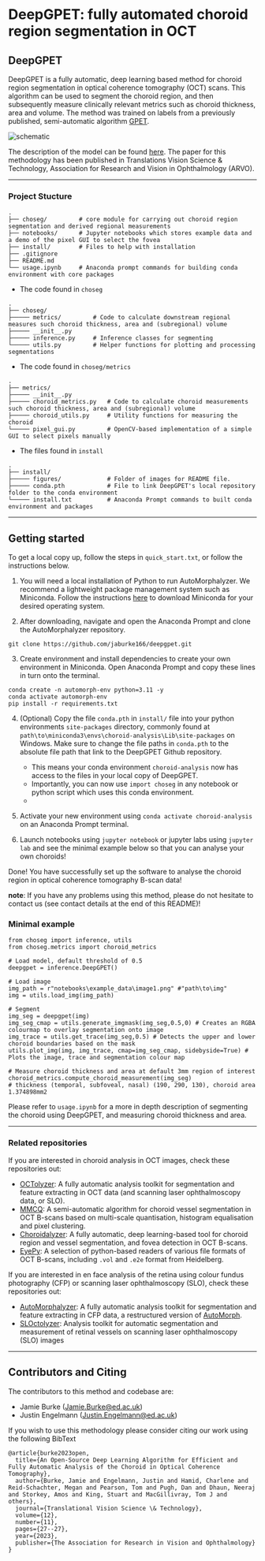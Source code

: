 # DeepGPET: fully automated choroid region segmentation in OCT

## DeepGPET

DeepGPET is a fully automatic, deep learning based method for choroid region segmentation in optical coherence tomography (OCT) scans. This algorithm can be used to segment the choroid region, and then subsequently measure clinically relevant metrics such as choroid thickness, area and volume. The method was trained on labels from a previously published, semi-automatic algorithm [GPET](https://ieeexplore.ieee.org/document/9623378).

![schematic](install/figures/schematic.png)

The description of the model can be found [here](https://tvst.arvojournals.org/article.aspx?articleid=2778573). The paper for this methodology has been published in Translations Vision Science & Technology, Association for Research and Vision in Ophthalmology (ARVO).

---

### Project Stucture

```
.
├── choseg/         # core module for carrying out choroid region segmentation and derived regional measurements
├── notebooks/		# Jupyter notebooks which stores example data and a demo of the pixel GUI to select the fovea
├── install/		# Files to help with installation
├── .gitignore
├── README.md
└── usage.ipynb		# Anaconda prompt commands for building conda environment with core packages
```

- The code found in `choseg`
```
.
├── choseg/                             
├───── metrics/         # Code to calculate downstream regional measures such choroid thickness, area and (subregional) volume
├───── __init__.py
├───── inference.py     # Inference classes for segmenting
└───── utils.py         # Helper functions for plotting and processing segmentations
```

- The code found in `choseg/metrics`
```
.
├── metrics/
├───── __init__.py                          
├───── choroid_metrics.py   # Code to calculate choroid measurements such choroid thickness, area and (subregional) volume
├───── choroid_utils.py     # Utility functions for measuring the choroid
└───── pixel_gui.py         # OpenCV-based implementation of a simple GUI to select pixels manually
```

- The files found in `install`
```
.
├── install/                             
├───── figures/             # Folder of images for README file.
├───── conda.pth            # File to link DeepGPET's local repository folder to the conda environment
└───── install.txt          # Anaconda Prompt commands to built conda environment and packages
```

---

## Getting started

To get a local copy up, follow the steps in `quick_start.txt`, or follow the instructions below.

1. You will need a local installation of Python to run AutoMorphalyzer. We recommend a lightweight package management system such as Miniconda. Follow the instructions [here](https://docs.anaconda.com/free/miniconda/miniconda-install/) to download Miniconda for your desired operating system.

2. After downloading, navigate and open the Anaconda Prompt and clone the AutoMorphalyzer repository.

```
git clone https://github.com/jaburke166/deepgpet.git
```

3. Create environment and install dependencies to create your own environment in Miniconda. Open Anaconda Prompt and copy these lines in turn onto the terminal.

```
conda create -n automorph-env python=3.11 -y
conda activate automorph-env
pip install -r requirements.txt
```

4. (Optional) Copy the file `conda.pth` in `install/` file into your python environments `site-packages` directory, commonly found at `path\to\miniconda3\envs\choroid-analysis\Lib\site-packages` on Windows. Make sure to change the file paths in `conda.pth` to the absolute file path that link to the DeepGPET Github repository.
    - This means your conda environment `choroid-analysis` now has access to the files in your local copy of DeepGPET.
    - Importantly, you can now use `import choseg` in any notebook or python script which uses this conda environment.
    - 

5. Activate your new environment using `conda activate choroid-analysis` on an Anaconda Prompt terminal.
 
6. Launch notebooks using `jupyter notebook` or jupyter labs using `jupyter lab` and see the minimal example below so that you can analyse your own choroids!

Done! You have successfully set up the software to analyse the choroid region in optical coherence tomography B-scan data!

**note**: If you have any problems using this method, please do not hesitate to contact us (see contact details at the end of this README)!


### Minimal example

```
from choseg import inference, utils
from choseg.metrics import choroid_metrics

# Load model, default threshold of 0.5
deepgpet = inference.DeepGPET()

# Load image
img_path = r"notebooks\example_data\image1.png" #"path\to\img"
img = utils.load_img(img_path)

# Segment
img_seg = deepgpet(img)
img_seg_cmap = utils.generate_imgmask(img_seg,0.5,0) # Creates an RGBA colourmap to overlay segmentation onto image
img_trace = utils.get_trace(img_seg,0.5) # Detects the upper and lower choroid boundaries based on the mask
utils.plot_img(img, img_trace, cmap=img_seg_cmap, sidebyside=True) # Plots the image, trace and segmentation colour map

# Measure choroid thickness and area at default 3mm region of interest
choroid_metrics.compute_choroid_measurement(img_seg)
# thickness (temporal, subfoveal, nasal) (190, 290, 130), choroid area 1.374898mm2
```

Please refer to `usage.ipynb` for a more in depth description of segmenting the choroid using DeepGPET, and measuring choroid thickness and area.

---

### Related repositories

If you are interested in choroid analysis in OCT images, check these repositories out:

* [OCTolyzer](https://github.com/jaburke166/OCTolyzer): A fully automatic analysis toolkit for segmentation and feature extracting in OCT data (and scanning laser ophthalmoscopy data, or SLO). 
* [MMCQ](https://github.com/jaburke166/mmcq): A semi-automatic algorithm for choroid vessel segmentation in OCT B-scans based on multi-scale quantisation, histogram equalisation and pixel clustering.
* [Choroidalyzer](https://github.com/justinengelmann/Choroidalyzer): A fully automatic, deep learning-based tool for choroid region and vessel segmentation, and fovea detection in OCT B-scans.
* [EyePy](https://github.com/MedVisBonn/eyepy): A selection of python-based readers of various file formats of OCT B-scans, including `.vol` and `.e2e` format from Heidelberg.

If you are interested in en face analysis of the retina using colour fundus photography (CFP) or scanning laser ophthalmoscopy (SLO), check these repositories out:
* [AutoMorphalyzer](https://github.com/jaburke166/AutoMorphalyzer): A fully automatic analysis toolkit for segmentation and feature extracting in CFP data, a restructured version of [AutoMorph](https://github.com/rmaphoh/AutoMorph).
* [SLOctolyzer](https://github.com/jaburke166/SLOctolyzer): Analysis toolkit for automatic segmentation and measurement of retinal vessels on scanning laser ophthalmoscopy (SLO) images

---
## Contributors and Citing

The contributors to this method and codebase are:

* Jamie Burke (Jamie.Burke@ed.ac.uk)
* Justin Engelmann (Justin.Engelmann@ed.ac.uk)

If you wish to use this methodology please consider citing our work using the following BibText

```
@article{burke2023open,
  title={An Open-Source Deep Learning Algorithm for Efficient and Fully Automatic Analysis of the Choroid in Optical Coherence Tomography},
  author={Burke, Jamie and Engelmann, Justin and Hamid, Charlene and Reid-Schachter, Megan and Pearson, Tom and Pugh, Dan and Dhaun, Neeraj and Storkey, Amos and King, Stuart and MacGillivray, Tom J and others},
  journal={Translational Vision Science \& Technology},
  volume={12},
  number={11},
  pages={27--27},
  year={2023},
  publisher={The Association for Research in Vision and Ophthalmology}
}
  ```

 
 
 
 
 
 
 
 
